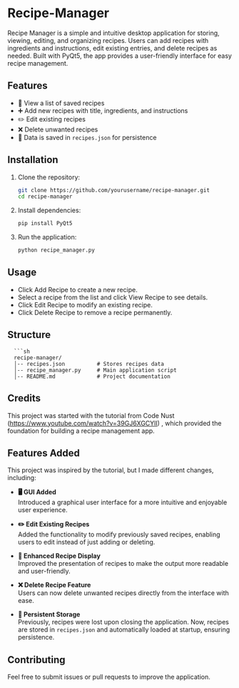 # Recipe-Manager
Recipe Manager is a simple and intuitive desktop application for storing, viewing, editing, and organizing recipes. Users can add recipes with ingredients and instructions, edit existing entries, and delete recipes as needed. Built with PyQt5, the app provides a user-friendly interface for easy recipe management.

## Features  
- 📜 View a list of saved recipes  
- ➕ Add new recipes with title, ingredients, and instructions  
- ✏️ Edit existing recipes  
- ❌ Delete unwanted recipes  
- 💾 Data is saved in `recipes.json` for persistence

## Installation  
1. Clone the repository:  
   ```sh
   git clone https://github.com/yourusername/recipe-manager.git
   cd recipe-manager
2. Install dependencies:
   ```sh
   pip install PyQt5
3. Run the application:
    ```sh
   python recipe_manager.py

## Usage
- Click Add Recipe to create a new recipe.
- Select a recipe from the list and click View Recipe to see details.
- Click Edit Recipe to modify an existing recipe.
- Click Delete Recipe to remove a recipe permanently.  

## Structure  
      ```sh
      recipe-manager/
      │-- recipes.json          # Stores recipes data
      │-- recipe_manager.py     # Main application script
      │-- README.md             # Project documentation


## Credits
This project was started with the tutorial from Code Nust (https://www.youtube.com/watch?v=39GJ6XGCYlI) , which provided the foundation for building a recipe management app.


## Features Added
This project was inspired by the tutorial, but I made different changes, including:
- **🖥 GUI Added**  
   Introduced a graphical user interface for a more intuitive and enjoyable user experience.

- **✏️ Edit Existing Recipes**  
   Added the functionality to modify previously saved recipes, enabling users to edit instead of just adding or deleting.

- **📜 Enhanced Recipe Display**  
   Improved the presentation of recipes to make the output more readable and user-friendly.

- **❌ Delete Recipe Feature**  
   Users can now delete unwanted recipes directly from the interface with ease.

- **💾 Persistent Storage**  
   Previously, recipes were lost upon closing the application. Now, recipes are stored in `recipes.json` and automatically loaded at startup, ensuring persistence.

## Contributing
Feel free to submit issues or pull requests to improve the application.


